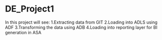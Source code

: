 # DE_Project1

In this project will see:
1.Extracting data from GIT
2.Loading into ADLS using ADF
3.Transforming the data using ADB
4.Loading into reporting layer for BI generation in ASA
